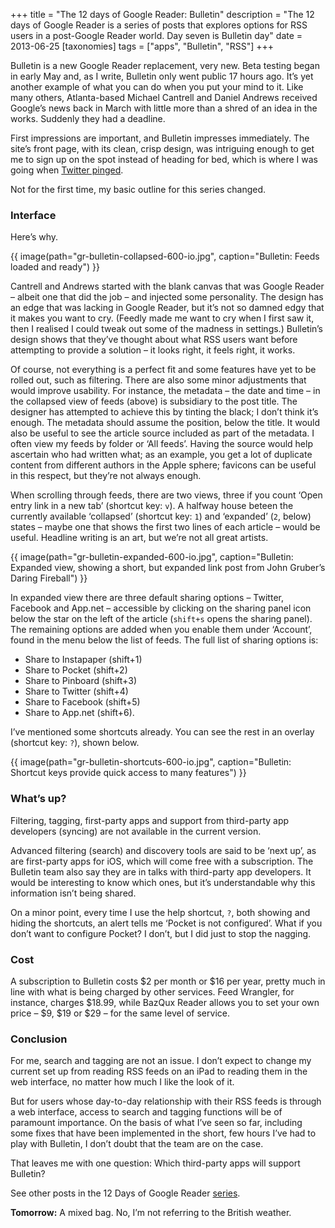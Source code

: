 +++
title = "The 12 days of Google Reader: Bulletin"
description = "The 12 days of Google Reader is a series of posts that explores options for RSS users in a post-Google Reader world. Day seven is Bulletin day"
date = 2013-06-25
[taxonomies]
tags = ["apps", "Bulletin", "RSS"]
+++

Bulletin is a new Google Reader replacement, very new. Beta testing began in early May and, as I write, Bulletin only went public 17 hours ago. It’s yet another example of what you can do when you put your mind to it. Like many others, Atlanta-based Michael Cantrell and Daniel Andrews received Google’s news back in March with little more than a shred of an idea in the works. Suddenly they had a deadline. 

First impressions are important, and Bulletin impresses immediately. The site’s front page, with its clean, crisp design, was intriguing enough to get me to sign up on the spot instead of heading for bed, which is where I was going when [Twitter pinged](https://twitter.com/danielandrews/status/349268651301539840).

Not for the first time, my basic outline for this series changed.

### Interface

Here’s why.

{{ image(path="gr-bulletin-collapsed-600-io.jpg", caption="Bulletin: Feeds loaded and ready") }}

Cantrell and Andrews started with the blank canvas that was Google Reader – albeit one that did the job – and injected some personality. The design has an edge that was lacking in Google Reader, but it’s not so damned edgy that it makes you want to cry. (Feedly made me want to cry when I first saw it, then I realised I could tweak out some of the madness in settings.) Bulletin’s design shows that they’ve thought about what RSS users want before attempting to provide a solution – it looks right, it feels right, it works.

Of course, not everything is a perfect fit and some features have yet to be rolled out, such as filtering. There are also some minor adjustments that would improve usability. For instance, the metadata – the date and time – in the collapsed view of feeds (above) is subsidiary to the post title. The designer has attempted to achieve this by tinting the black; I don’t think it’s enough. The metadata should assume the position, below the title. It would also be useful to see the article source included as part of the metadata. I often view my feeds by folder or ‘All feeds’. Having the source would help ascertain who had written what; as an example, you get a lot of duplicate content from different authors in the Apple sphere; favicons can be useful in this respect, but they’re not always enough. 

When scrolling through feeds, there are two views, three if you count ‘Open entry link in a new tab’ (shortcut key: `v`). A halfway house beteen the currently available ‘collapsed’ (shortcut key: `1`) and ‘expanded’ (`2`, below) states – maybe one that shows the first two lines of each article – would be useful. Headline writing is an art, but we’re not all great artists. 

{{ image(path="gr-bulletin-expanded-600-io.jpg", caption="Bulletin: Expanded view, showing a short, but expanded link post from John Gruber’s Daring Fireball") }}

In expanded view there are three default sharing options – Twitter, Facebook and App.net – accessible by clicking on the sharing panel icon below the star on the left of the article (`shift+s` opens the sharing panel). The remaining options are added when you enable them under ‘Account’, found in the menu below the list of feeds. The full list of sharing options is:

* Share to Instapaper (shift+1)
* Share to Pocket (shift+2)
* Share to Pinboard (shift+3)
* Share to Twitter (shift+4)
* Share to Facebook (shift+5)
* Share to App.net (shift+6).

I’ve mentioned some shortcuts already. You can see the rest in an overlay (shortcut key: `?`), shown below.

{{ image(path="gr-bulletin-shortcuts-600-io.jpg", caption="Bulletin: Shortcut keys provide quick access to many features") }}

### What’s up?

Filtering, tagging, first-party apps and support from third-party app developers (syncing) are not available in the current version.

Advanced filtering (search) and discovery tools are said to be ‘next up’, as are first-party apps for iOS, which will come free with a subscription. The Bulletin team also say they are in talks with third-party app developers. It would be interesting to know which ones, but it’s understandable why this information isn’t being shared.

On a minor point, every time I use the help shortcut, `?`, both showing and hiding the shortcuts, an alert tells me ‘Pocket is not configured’. What if you don’t want to configure Pocket? I don’t, but I did just to stop the nagging. 

### Cost

A subscription to Bulletin costs $2 per month or $16 per year, pretty much in line with what is being charged by other services. Feed Wrangler, for instance, charges $18.99, while BazQux Reader allows you to set your own price – $9, $19 or $29 – for the same level of service.

### Conclusion

For me, search and tagging are not an issue. I don’t expect to change my current set up from reading RSS feeds on an iPad to reading them in the web interface, no matter how much I like the look of it. 

But for users whose day-to-day relationship with their RSS feeds is through a web interface, access to search and tagging functions will be of paramount importance. On the basis of what I’ve seen so far, including some fixes that have been implemented in the short, few hours I’ve had to play with Bulletin, I don’t doubt that the team are on the case. 

That leaves me with one question: Which third-party apps will support Bulletin? 

See other posts in the 12 Days of Google Reader [series](/tags/12-days-of-google-reader/).

**Tomorrow:** A mixed bag. No, I’m not referring to the British weather.